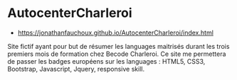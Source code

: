 # AutocenterCharleroi

* https://jonathanfauchoux.github.io/AutocenterCharleroi/index.html

Site fictif ayant pour but de résumer les languages maitrisés durant les trois premiers mois de formation chez Becode Charleroi.
Ce site me permettera de passer les badges européens sur les languages : HTML5, CSS3, Bootstrap, Javascript, Jquery, responsive skill.


